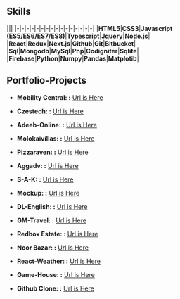 ## Skills

|||
|-|-|-|-|-|-|-|-|-|-|-|-|-|-|-|-|
|**HTML5**|**CSS3**|**Javascript (ES5/ES6/ES7/ES8)**|**Typescript**|**Jquery**|**Node.js**|
|**React**|**Redux**|**Next.js**|**Github**|**Git**|**Bitbucket**|
|**Sql**|**Mongodb**|**MySql**|**Php**|**Codigniter**|**Sqlite**|
|**Firebase**|**Python**|**Numpy**|**Pandas**|**Matplotib**|



## Portfolio-Projects

* **Mobility Central: :** [Url is Here](https://alitechgeek52.github.io/Mobility-Central/)

* **Czestech: :** [Url is Here](http://www.czesttech.com/)

* **Adeeb-Online: :** [Url is Here](http://www.adeeb-online.com/)

* **Molokaivillas: :** [Url is Here](http://molokaivillasb7.com/)

* **Pizzaraven: :** [Url is Here](https://www.pizzaraven.com/)

* **Aggadv: :** [Url is Here](http://aggadv.com.br)

* **S-A-K: :** [Url is Here](https://s-a-k.syedsameer.now.sh/)

* **Mockup: :** [Url is Here](https://alitechgeek52.github.io/14-may-mockup/)

* **DL-English: :** [Url is Here](http://dlenglish.vip/)

* **GM-Travel: :** [Url is Here](https://www.gmtravel.co.uk/)

* **Redbox Estate: :** [Url is Here](https://www.redbox.estate/)

* **Noor Bazar: :** [Url is Here](Noorbazar.com)

* **React-Weather: :** [Url is Here](https://alitechgeek52.github.io/react-weather/)

* **Game-House: :** [Url is Here](https://game-hosue.syedsameer.now.sh/)

* **Github Clone: :** [Url is Here](https://github-clone.syedsameer.now.sh/)


